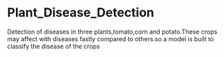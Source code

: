 # Plant_Disease_Detection 
Detection of diseases in three plants,tomato,corn and potato.These crops may affect with diseases fastly compared to others.so a model is built to classify the disease of the crops
